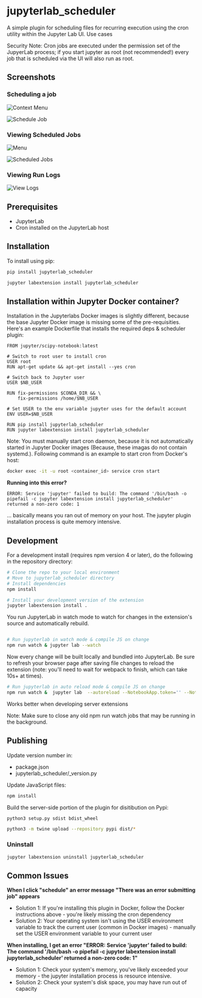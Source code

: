 # jupyterlab_scheduler

A simple plugin for scheduling files for recurring execution using the cron utility within the Jupyter Lab UI. Use cases

Security Note: Cron jobs are executed under the permission set of the JupyerLab process; if you start jupyter as root (not recommended!) every job that is scheduled via the UI will also run as root.

## Screenshots

### Scheduling a job

![Context Menu](https://raw.githubusercontent.com/tiburon-security/jupyterlab_scheduler/master/screenshots/context-menu.png)

![Schedule Job](https://raw.githubusercontent.com/tiburon-security/jupyterlab_scheduler/master/screenshots/schedule-job.png)

### Viewing Scheduled Jobs

![Menu](https://raw.githubusercontent.com/tiburon-security/jupyterlab_scheduler/master/screenshots/main-menu.png)

![Scheduled Jobs](https://raw.githubusercontent.com/tiburon-security/jupyterlab_scheduler/master/screenshots/scheduled-jobs.png)

### Viewing Run Logs

![View Logs](https://raw.githubusercontent.com/tiburon-security/jupyterlab_scheduler/master/screenshots/view-logs.png)

## Prerequisites

* JupyterLab
* Cron installed on the JupyterLab host

## Installation

To install using pip:

```bash
pip install jupyterlab_scheduler

jupyter labextension install jupyterlab_scheduler
```

## Installation within Jupyter Docker container?

Installation in the Jupyterlabs Docker images is slightly different, because the base Jupyter Docker image is missing some of the pre-requisities. Here's an example Dockerfile that installs the required deps & scheduler plugin:

```
FROM jupyter/scipy-notebook:latest

# Switch to root user to install cron
USER root
RUN apt-get update && apt-get install --yes cron

# Switch back to Jupyter user
USER $NB_USER

RUN fix-permissions $CONDA_DIR && \
    fix-permissions /home/$NB_USER

# Set USER to the env variable jupyter uses for the default account
ENV USER=$NB_USER

RUN pip install jupyterlab_scheduler
RUN jupyter labextension install jupyterlab_scheduler

```

Note: You must manually start cron daemon, because it is not automatically started in Jupyter Docker images (Because, these imagas do not contain systemd.). Following command is an example to start cron from Docker's host:

```bash
docker exec -it -u root <container_id> service cron start
```

**Running into this error?**
```
ERROR: Service 'jupyter' failed to build: The command '/bin/bash -o pipefail -c jupyter labextension install jupyterlab_scheduler' returned a non-zero code: 1
```

... basically means you ran out of memory on your host. The jupyter plugin installation process is quite memory intensive.
## Development

For a development install (requires npm version 4 or later), do the following in the repository directory:

```bash
# Clone the repo to your local environment
# Move to jupyterlab_scheduler directory
# Install dependencies
npm install

# Install your development version of the extension
jupyter labextension install .
```

You run JupyterLab in watch mode to watch for changes in the extension's source and automatically rebuild.

```bash

# Run jupyterlab in watch mode & compile JS on change
npm run watch & jupyter lab --watch
```

Now every change will be built locally and bundled into JupyterLab. Be sure to refresh your browser page after saving file changes to reload the extension (note: you'll need to wait for webpack to finish, which can take 10s+ at times).

```bash
# Run jupyterlab in auto reload mode & compile JS on change
npm run watch &  jupyter lab  --autoreload --NotebookApp.token='' --NotebookApp.password='' --no-browser
```

Works better when developing server extensions

Note: Make sure to close any old npm run watch jobs that may be running in the background.

## Publishing

Update version number in:

- package.json
- jupyterlab_scheduler/_version.py

Update JavaScript files:

```bash
npm install
```

Build the server-side portion of the plugin for disitibution on Pypi:

```bash
python3 setup.py sdist bdist_wheel

python3 -m twine upload --repository pypi dist/*
```

### Uninstall

```bash
jupyter labextension uninstall jupyterlab_scheduler
```

## Common Issues
**When I click "schedule" an error message "There was an error submitting job" appears**
- Solution 1: If you're installing this plugin in Docker, follow the Docker instructions above - you're likely missing the cron dependency
- Solution 2: Your operating system isn't using the USER environment variable to track the current user (common in Docker images) - manually set the USER environment variable to your current user

**When installing, I get an error "ERROR: Service 'jupyter' failed to build: The command '/bin/bash -o pipefail -c jupyter labextension install jupyterlab_scheduler' returned a non-zero code: 1"**
- Solution 1: Check your system's memory, you've likely exceeded your memory - the jupyter installation process is resource intensive.
- Solution 2: Check your system's disk space, you may have run out of capacity
